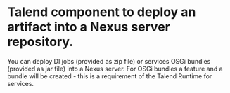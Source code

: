 # Talend component to deploy an artifact into a Nexus server repository.
You can deploy DI jobs (provided as zip file) or services OSGi bundles (provided as jar file) into a Nexus server.
For OSGi bundles a feature and a bundle will be created - this is a requirement of the Talend Runtime for services.

